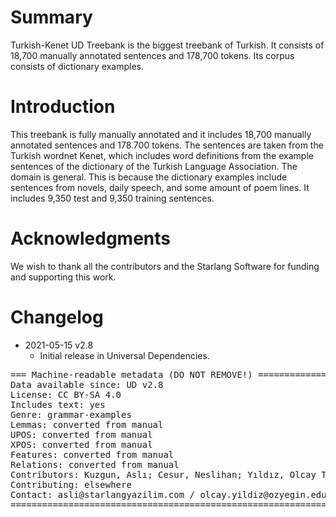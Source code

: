 # Summary

Turkish-Kenet UD Treebank is the biggest treebank of Turkish. It consists of 18,700 manually annotated sentences and 178,700 tokens. Its corpus consists of dictionary examples. 


# Introduction

This treebank is fully manually annotated and it includes 18,700 manually annotated sentences and 178.700 tokens. The sentences are taken from the Turkish wordnet Kenet, which includes word definitions from the example sentences of the dictionary of the Turkish Language Association. 
The domain is general. This is because the dictionary examples include sentences from novels, daily speech, and some amount of poem lines.
It includes 9,350 test and 9,350 training sentences.


# Acknowledgments

We wish to thank all the contributors and the Starlang Software for funding and supporting this work.


# Changelog

* 2021-05-15 v2.8
  * Initial release in Universal Dependencies.


<pre>
=== Machine-readable metadata (DO NOT REMOVE!) ================================
Data available since: UD v2.8
License: CC BY-SA 4.0
Includes text: yes
Genre: grammar-examples
Lemmas: converted from manual
UPOS: converted from manual
XPOS: converted from manual
Features: converted from manual
Relations: converted from manual
Contributors: Kuzgun, Aslı; Cesur, Neslihan; Yıldız, Olcay Taner; Kuyrukçu, Oğuzhan; Yenice, Arife Betül; Arıcan, Bilge Nas; Sanıyar, Ezgi
Contributing: elsewhere
Contact: asli@starlangyazilim.com / olcay.yildiz@ozyegin.edu.tr 
===============================================================================
</pre>
